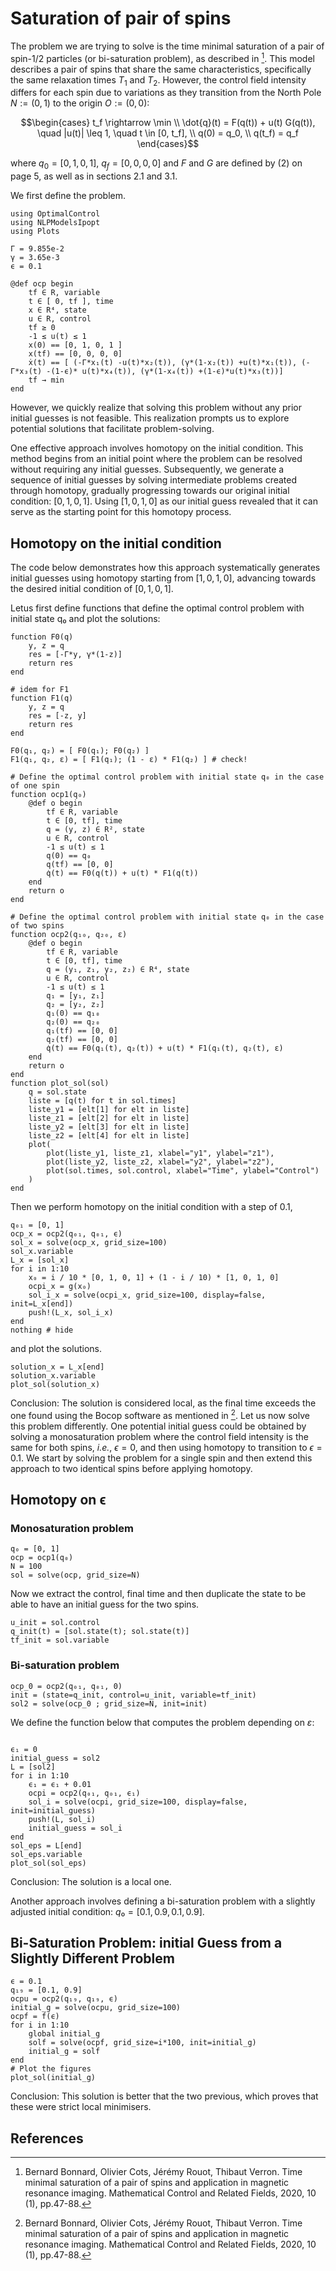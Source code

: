 # Saturation of pair of spins

The problem we are trying to solve is the time minimal saturation of a pair of spin-$1/2$ particles (or bi-saturation problem), as described in [^1]. This model describes a pair of spins that share the same characteristics, specifically the same relaxation times $T_1$ and $T_2$. However, the control field intensity differs for each spin due to variations as they transition from the North Pole $N := (0,1)$ to the origin $O:=(0,0)$:

```math
\begin{cases}
t_f \rightarrow \min \\
\dot{q}(t) = F(q(t)) + u(t) G(q(t)), \quad |u(t)| \leq 1, \quad t \in [0, t_f], \\
q(0) = q_0, \\
q(t_f) = q_f
\end{cases}
```

where $q_0=[0,1,0,1]$, $q_f=[0,0,0,0]$ and $F$ and $G$ are defined by (2) on page 5, as well as in sections 2.1 and 3.1.

We first define the problem.

```@example main
using OptimalControl
using NLPModelsIpopt
using Plots

Γ = 9.855e-2
γ = 3.65e-3
ϵ = 0.1

@def ocp begin
    tf ∈ R, variable
    t ∈ [ 0, tf ], time
    x ∈ R⁴, state
    u ∈ R, control
    tf ≥ 0
    -1 ≤ u(t) ≤ 1
    x(0) == [0, 1, 0, 1 ]
    x(tf) == [0, 0, 0, 0]
    ẋ(t) == [ (-Γ*x₁(t) -u(t)*x₂(t)), (γ*(1-x₂(t)) +u(t)*x₁(t)), (-Γ*x₃(t) -(1-ϵ)* u(t)*x₄(t)), (γ*(1-x₄(t)) +(1-ϵ)*u(t)*x₃(t))]
    tf → min
end
```
However, we quickly realize that solving this problem without any prior initial guesses is not feasible. This realization prompts us to explore potential solutions that facilitate problem-solving.

One effective approach involves homotopy on the initial condition. This method begins from an initial point where the problem can be resolved without requiring any initial guesses. Subsequently, we generate a sequence of initial guesses by solving intermediate problems created through homotopy, gradually progressing towards our original initial condition: $[0, 1, 0, 1]$. Using $[1, 0, 1, 0]$ as our initial guess revealed that it can serve as the starting point for this homotopy process.

## Homotopy on the initial condition
The code below demonstrates how this approach systematically generates initial guesses using homotopy starting from $[1, 0, 1, 0]$, advancing towards the desired initial condition of $[0, 1, 0, 1]$.

Letus first define functions that define the optimal control problem with initial state q₀ and plot the solutions: 
```@example main
function F0(q)
    y, z = q
    res = [-Γ*y, γ*(1-z)]
    return res
end

# idem for F1
function F1(q)
    y, z = q
    res = [-z, y]
    return res
end

F0(q₁, q₂) = [ F0(q₁); F0(q₂) ]
F1(q₁, q₂, ε) = [ F1(q₁); (1 - ε) * F1(q₂) ] # check!
```

```@example main
# Define the optimal control problem with initial state q₀ in the case of one spin
function ocp1(q₀)
    @def o begin
        tf ∈ R, variable
        t ∈ [0, tf], time
        q = (y, z) ∈ R², state
        u ∈ R, control
        -1 ≤ u(t) ≤ 1
        q(0) == q₀
        q(tf) == [0, 0]
        q̇(t) == F0(q(t)) + u(t) * F1(q(t))
    end
    return o
end

# Define the optimal control problem with initial state q₀ in the case of two spins
function ocp2(q₁₀, q₂₀, ε)
    @def o begin
        tf ∈ R, variable
        t ∈ [0, tf], time
        q = (y₁, z₁, y₂, z₂) ∈ R⁴, state
        u ∈ R, control
        -1 ≤ u(t) ≤ 1
        q₁ = [y₁, z₁]
        q₂ = [y₂, z₂]
        q₁(0) == q₁₀
        q₂(0) == q₂₀
        q₁(tf) == [0, 0]
        q₂(tf) == [0, 0]
        q̇(t) == F0(q₁(t), q₂(t)) + u(t) * F1(q₁(t), q₂(t), ε)
    end
    return o
end
function plot_sol(sol)
    q = sol.state
    liste = [q(t) for t in sol.times]
    liste_y1 = [elt[1] for elt in liste]
    liste_z1 = [elt[2] for elt in liste]
    liste_y2 = [elt[3] for elt in liste]
    liste_z2 = [elt[4] for elt in liste]
    plot(
        plot(liste_y1, liste_z1, xlabel="y1", ylabel="z1"),
        plot(liste_y2, liste_z2, xlabel="y2", ylabel="z2"),
        plot(sol.times, sol.control, xlabel="Time", ylabel="Control")
    )
end
```

Then we perform homotopy on the initial condition with a step of 0.1,

```@example main
q₀₁ = [0, 1]
ocp_x = ocp2(q₀₁, q₀₁, ϵ)
sol_x = solve(ocp_x, grid_size=100)
sol_x.variable
L_x = [sol_x]
for i in 1:10
    x₀ = i / 10 * [0, 1, 0, 1] + (1 - i / 10) * [1, 0, 1, 0]
    ocpi_x = g(x₀)
    sol_i_x = solve(ocpi_x, grid_size=100, display=false, init=L_x[end]) 
    push!(L_x, sol_i_x)
end
nothing # hide
```

and plot the solutions.

```@example main
solution_x = L_x[end]
solution_x.variable
plot_sol(solution_x)
```

Conclusion: The solution is considered local, as the final time exceeds the one found using the Bocop software as mentioned in [^1].
Let us now solve this problem differently. One potential initial guess could be obtained by solving a monosaturation problem where the control field intensity is the same for both spins, *i.e.*, $ϵ = 0$, and then using homotopy to transition to $ϵ = 0.1$. We start by solving the problem for a single spin and then extend this approach to two identical spins before applying homotopy.

## Homotopy on ϵ

### Monosaturation problem

```@example main
q₀ = [0, 1]
ocp = ocp1(q₀)
N = 100
sol = solve(ocp, grid_size=N) 
```

Now we extract the control, final time and then duplicate the state to be able to have an initial guess for the two spins.

```@example main
u_init = sol.control  
q_init(t) = [sol.state(t); sol.state(t)]
tf_init = sol.variable
```

### Bi-saturation problem

```@example main
ocp_0 = ocp2(q₀₁, q₀₁, 0)
init = (state=q_init, control=u_init, variable=tf_init)
sol2 = solve(ocp_0 ; grid_size=N, init=init)
```

We define the function below that computes the problem depending on $\varepsilon$: 

```@example main

ϵ₁ = 0
initial_guess = sol2
L = [sol2]
for i in 1:10
    ϵ₁ = ϵ₁ + 0.01
    ocpi = ocp2(q₀₁, q₀₁, ϵ₁)
    sol_i = solve(ocpi, grid_size=100, display=false, init=initial_guess)
    push!(L, sol_i)
    initial_guess = sol_i
end
sol_eps = L[end]
sol_eps.variable
plot_sol(sol_eps)
```

Conclusion: The solution is a local one.

Another approach involves defining a bi-saturation problem with a slightly adjusted initial condition: $q₀ = [0.1, 0.9, 0.1, 0.9]$.

##  Bi-Saturation Problem: initial Guess from a Slightly Different Problem
```@example main
ϵ = 0.1
q₁₉ = [0.1, 0.9]
ocpu = ocp2(q₁₉, q₁₉, ϵ)
initial_g = solve(ocpu, grid_size=100)
ocpf = f(ϵ)
for i in 1:10
    global initial_g
    solf = solve(ocpf, grid_size=i*100, init=initial_g)
    initial_g = solf
end
# Plot the figures
plot_sol(initial_g)
```

Conclusion: This solution is better that the two previous, which proves that these were strict local minimisers.

## References
[^1]: Bernard Bonnard, Olivier Cots, Jérémy Rouot, Thibaut Verron. Time minimal saturation of a pair of spins and application in magnetic resonance imaging. Mathematical Control and Related Fields, 2020, 10 (1), pp.47-88.